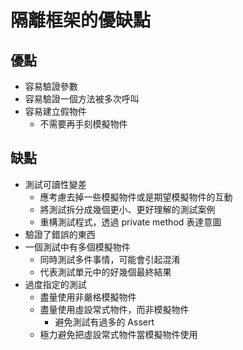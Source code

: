 # 隔離框架的優缺點
## 優點
* 容易驗證參數
* 容易驗證一個方法被多次呼叫
* 容易建立假物件
    * 不需要再手刻模擬物件

## 缺點
* 測試可讀性變差
    * 應考慮去掉一些模擬物件或是期望模擬物件的互動
    * 將測試拆分成幾個更小、更好理解的測試案例
    * 重構測試程式，透過 private method 表達意圖
* 驗證了錯誤的東西
* 一個測試中有多個模擬物件
    * 同時測試多件事情，可能會引起混淆
    * 代表測試單元中的好幾個最終結果
* 過度指定的測試
    * 盡量使用非嚴格模擬物件
    * 盡量使用虛設常式物件，而非模擬物件
        * 避免測試有過多的 Assert
    * 極力避免把虛設常式物件當模擬物件使用
